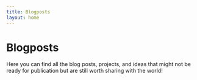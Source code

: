 ```yaml
---
title: Blogposts
layout: home
---
```


# Blogposts

Here you can find all the blog posts, projects, and ideas that might not be ready for publication but are still worth sharing with the world!

